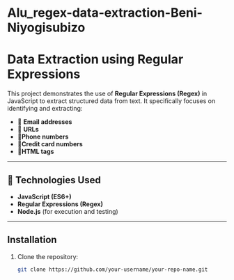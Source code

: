 # Alu_regex-data-extraction-Beni-Niyogisubizo
# Data Extraction using Regular Expressions

This project demonstrates the use of **Regular Expressions (Regex)** in JavaScript to extract structured data from text. It specifically focuses on identifying and extracting:

- 🚀 **Email addresses**
- 🚀 **URLs**
-  🚀**Phone numbers**
-  🚀**Credit card numbers**
-  🚀**HTML tags**

---

## 🚀 Technologies Used
- **JavaScript (ES6+)**
- **Regular Expressions (Regex)**
- **Node.js** (for execution and testing)

---

## Installation

1. Clone the repository:
   ```bash
   git clone https://github.com/your-username/your-repo-name.git

